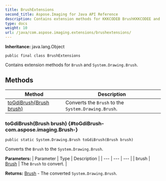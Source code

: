 ```yaml
---
title: BrushExtensions
second_title: Aspose.Imaging for Java API Reference
description: Contains extension methods for KKKCODEB BrushKKKCODEE and KKKCODEB System.Drawing.BrushKKKCODEE.
type: docs
weight: 10
url: /java/com.aspose.imaging.extensions/brushextensions/
---
```

**Inheritance:**
java.lang.Object
```
public final class BrushExtensions
```

Contains extension methods for `Brush` and `System.Drawing.Brush`.
## Methods

| Method | Description |
| --- | --- |
| [toGdiBrush(Brush brush)](#toGdiBrush-com.aspose.imaging.Brush-) | Converts the `Brush` to the `System.Drawing.Brush`. |
### toGdiBrush(Brush brush) {#toGdiBrush-com.aspose.imaging.Brush-}
```
public static System.Drawing.Brush toGdiBrush(Brush brush)
```


Converts the `Brush` to the `System.Drawing.Brush`.

**Parameters:**
| Parameter | Type | Description |
| --- | --- | --- |
| brush | [Brush](../../com.aspose.imaging/brush) | The `Brush` to convert. |

**Returns:**
[Brush](../../com.aspose.ms.system.drawing/brush) - The converted `System.Drawing.Brush`.
